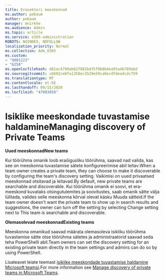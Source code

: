 ```yaml
---
title: Erasektori meeskonnad
ms.author: pebaum
author: pebaum
manager: mnirkhe
ms.audience: Admin
ms.topic: article
ms.service: o365-administration
ROBOTS: NOINDEX, NOFOLLOW
localization_priority: Normal
ms.collection: Adm_O365
ms.custom:
- "9001223"
- "6258"
ms.openlocfilehash: d81ac4790ab62f882bd35f0b8b4ea95a4b789abd
ms.sourcegitcommit: c6692ce0fa1358ec3529e59ca0ecdfdea4cdc759
ms.translationtype: MT
ms.contentlocale: et-EE
ms.lasthandoff: 09/15/2020
ms.locfileid: "47803858"
---
```

# <a name="managing-discovery-of-private-teams"></a><span data-ttu-id="86d39-102">Isiklike meeskondade tuvastamise haldamine</span><span class="sxs-lookup"><span data-stu-id="86d39-102">Managing discovery of Private Teams</span></span>

<span data-ttu-id="86d39-103">**Uued meeskonnad**</span><span class="sxs-lookup"><span data-stu-id="86d39-103">**New teams**</span></span>

<span data-ttu-id="86d39-104">Kui töörühma omanik loob eraõigusliku töörühma, saavad nad valida, kas see on meeskonna tuvastamise sätete konfigureerimise abil leitav.</span><span class="sxs-lookup"><span data-stu-id="86d39-104">When a team owner creates a private team, they can choose to make it discoverable by configuring the team's discovery setting.</span></span> <span data-ttu-id="86d39-105">Vaikimisi on uued privaatsed meeskonnad otsitavad ja leitavad.</span><span class="sxs-lookup"><span data-stu-id="86d39-105">By default, new private teams are searchable and discoverable.</span></span> <span data-ttu-id="86d39-106">Kui töörühma omanik ei soovi, et era-meeskond kuvataks otsingutulemites ja soovitustes, saab omanik sätte välja lülitada, valides selle meeskonna kõrval olevat käsku Muuda sätteid.</span><span class="sxs-lookup"><span data-stu-id="86d39-106">If the team owner doesn't want the private team to show up in search results and suggestions, the owner can turn off the setting by selecting Change setting next to This team is searchable and discoverable.</span></span>  

<span data-ttu-id="86d39-107">**Olemasolevad meeskonnad**</span><span class="sxs-lookup"><span data-stu-id="86d39-107">**Existing teams**</span></span>

<span data-ttu-id="86d39-108">Meeskonna omanikud saavad määrata olemasoleva isikliku töörühma tuvastamise sätte otse töörühma sätetes ja administraatorid saavad seda teha PowerShelli abil.</span><span class="sxs-lookup"><span data-stu-id="86d39-108">Team owners can set the discovery setting for an existing private team directly in the team settings and admins can do so by using PowerShell.</span></span>  

<span data-ttu-id="86d39-109">Lisateavet leiate teemast  [isiklike meeskondade tuvastamise haldamine Microsoft teamsi](https://docs.microsoft.com/microsoftteams/manage-discovery-of-private-teams).</span><span class="sxs-lookup"><span data-stu-id="86d39-109">For more information see  [Manage discovery of private teams in Microsoft Teams](https://docs.microsoft.com/microsoftteams/manage-discovery-of-private-teams).</span></span>
